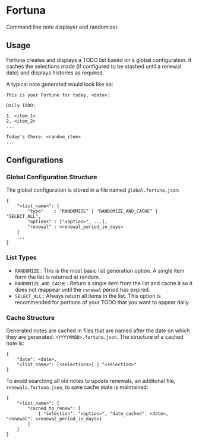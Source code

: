 # Fortuna

Command line note displayer and randomizer.

## Usage

Fortuna creates and displays a TODO list based on a global configuration. It caches the selections made (if configured to be stashed until a renewal date) and displays histories as required.

A typical note generated would look like so:

```
This is your Fortune for today, <date>:

Daily TODO:

1. <item_1>
2. <item_2>
...

Today's Chore: <random_item>
...
```

## Configurations

### Global Configuration Structure

The global configuration is stored in a file named `global.fortuna.json`:

```
{
    "<list_name>": {
        "type"    : "RANDOMIZE" | "RANDOMIZE_AND_CACHE" | "SELECT_ALL",
        "options" : ["<option>", ...],
        "renewal" : <renewal_period_in_days>
    }
    ...
}
```

### List Types

* `RANDOMIZE`           : This is the most basic list generation option. A single item form the list is returned at random. 
* `RANDOMIZE_AND_CACHE` : Return a single item from the list and cache it so it does not reappear until the `renewal` period has expired.
* `SELECT_ALL`          : Always return all items in the list. This option is recommended for portions of your TODO that you want to appear daily.

### Cache Structure

Generated notes are cached in files that are named after the date on which they are generated: `<YYYYMMDD>.fortuna.json`. The structure of a cached note is:

```
{
    "date": <date>,
    "<list_name>": [<selections>] | "<selection>"
}
```

To avoid searching all old notes to update renewals, an additonal file, `renewals.fortuna.json`, to save cache state is maintained:

```
{
    "<list_name>": {
        "cached_to_renew": [
            { "selection": "<option>", "date_cached": <date>, "renewal": <renewal_period_in_days>}
        ]
    }
}
```